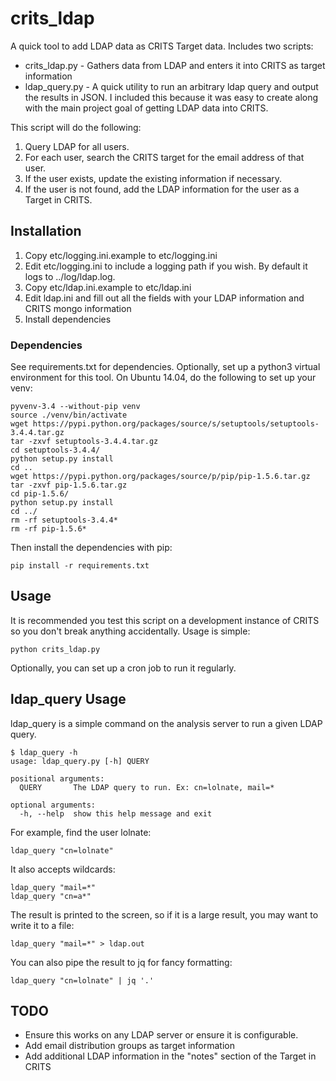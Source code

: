# crits_ldap
A quick tool to add LDAP data as CRITS Target data. Includes two scripts:
* crits_ldap.py - Gathers data from LDAP and enters it into CRITS as target information
* ldap_query.py - A quick utility to run an arbitrary ldap query and output the results in JSON. I included this because it was easy to create along with the main project goal of getting LDAP data into CRITS.

This script will do the following:
1. Query LDAP for all users.
2. For each user, search the CRITS target for the email address of that user.
  1. If the user exists, update the existing information if necessary.
3. If the user is not found, add the LDAP information for the user as a Target in CRITS.

## Installation
1. Copy etc/logging.ini.example to etc/logging.ini
  1. Edit etc/logging.ini to include a logging path if you wish. By default it logs to ../log/ldap.log.
2. Copy etc/ldap.ini.example to etc/ldap.ini
  1. Edit ldap.ini and fill out all the fields with your LDAP information and CRITS mongo information
3. Install dependencies

### Dependencies
See requirements.txt for dependencies. Optionally, set up a python3 virtual environment for this tool. On Ubuntu 14.04, do the following to set up your venv:

```shell
pyvenv-3.4 --without-pip venv
source ./venv/bin/activate
wget https://pypi.python.org/packages/source/s/setuptools/setuptools-3.4.4.tar.gz
tar -zxvf setuptools-3.4.4.tar.gz
cd setuptools-3.4.4/
python setup.py install
cd ..
wget https://pypi.python.org/packages/source/p/pip/pip-1.5.6.tar.gz
tar -zxvf pip-1.5.6.tar.gz
cd pip-1.5.6/
python setup.py install
cd ../
rm -rf setuptools-3.4.4*
rm -rf pip-1.5.6*
```

Then install the dependencies with pip:
```shell
pip install -r requirements.txt
```

## Usage
It is recommended you test this script on a development instance of CRITS so you don't break anything accidentally. Usage is simple:
```shell
python crits_ldap.py
```

Optionally, you can set up a cron job to run it regularly.

## ldap_query Usage
ldap_query is a simple command on the analysis server to run a given LDAP query.

```shell
$ ldap_query -h
usage: ldap_query.py [-h] QUERY

positional arguments:
  QUERY       The LDAP query to run. Ex: cn=lolnate, mail=*

optional arguments:
  -h, --help  show this help message and exit
```

For example, find the user lolnate:
```shell
ldap_query "cn=lolnate"
```
It also accepts wildcards:

```shell
ldap_query "mail=*"
ldap_query "cn=a*"
```

The result is printed to the screen, so if it is a large result, you may want to write it to a file:
```shell
ldap_query "mail=*" > ldap.out
```

You can also pipe the result to jq for fancy formatting:
```shell
ldap_query "cn=lolnate" | jq '.'
```

## TODO
* Ensure this works on any LDAP server or ensure it is configurable.
* Add email distribution groups as target information
* Add additional LDAP information in the "notes" section of the Target in CRITS

